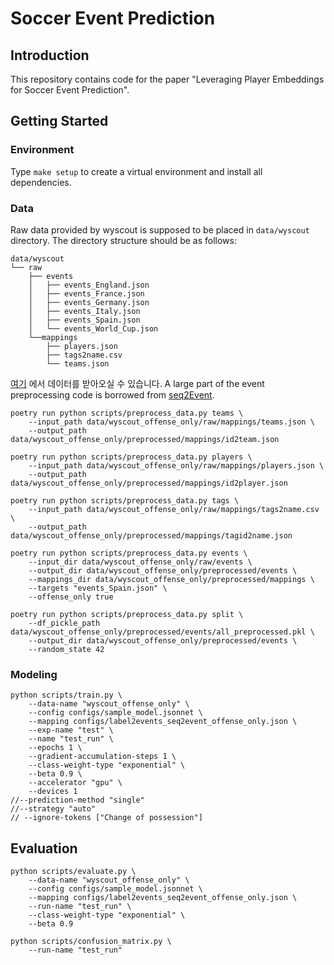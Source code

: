 # Soccer Event Prediction

## Introduction

This repository contains code for the paper "Leveraging Player Embeddings for Soccer Event Prediction".

## Getting Started

### Environment

Type `make setup` to create a virtual environment and install all dependencies.

### Data

Raw data provided by wyscout is supposed to be placed in `data/wyscout` directory.
The directory structure should be as follows:

```
data/wyscout
└── raw
    ├── events
    │   ├── events_England.json
    │   ├── events_France.json
    │   ├── events_Germany.json
    │   ├── events_Italy.json
    │   ├── events_Spain.json
    │   └── events_World_Cup.json
    └──mappings
        ├── players.json
        ├── tags2name.csv
        └── teams.json
```
[여기](https://github.com/koenvo/wyscout-soccer-match-event-dataset) 에서 데이터를 받아오실 수 있습니다.
A large part of the event preprocessing code is borrowed from [seq2Event](https://github.com/statsonthecloud/Soccer-SEQ2Event).

```
poetry run python scripts/preprocess_data.py teams \
    --input_path data/wyscout_offense_only/raw/mappings/teams.json \
    --output_path data/wyscout_offense_only/preprocessed/mappings/id2team.json

poetry run python scripts/preprocess_data.py players \
    --input_path data/wyscout_offense_only/raw/mappings/players.json \
    --output_path data/wyscout_offense_only/preprocessed/mappings/id2player.json

poetry run python scripts/preprocess_data.py tags \
    --input_path data/wyscout_offense_only/raw/mappings/tags2name.csv \
    --output_path data/wyscout_offense_only/preprocessed/mappings/tagid2name.json

poetry run python scripts/preprocess_data.py events \
    --input_dir data/wyscout_offense_only/raw/events \
    --output_dir data/wyscout_offense_only/preprocessed/events \
    --mappings_dir data/wyscout_offense_only/preprocessed/mappings \
    --targets "events_Spain.json" \
    --offense_only true

poetry run python scripts/preprocess_data.py split \
    --df_pickle_path data/wyscout_offense_only/preprocessed/events/all_preprocessed.pkl \
    --output_dir data/wyscout_offense_only/preprocessed/events \
    --random_state 42
```

### Modeling

```
python scripts/train.py \
    --data-name "wyscout_offense_only" \
    --config configs/sample_model.jsonnet \
    --mapping configs/label2events_seq2event_offense_only.json \
    --exp-name "test" \
    --name "test_run" \
    --epochs 1 \
    --gradient-accumulation-steps 1 \
    --class-weight-type "exponential" \
    --beta 0.9 \
    --accelerator "gpu" \
    --devices 1
//--prediction-method "single"
//--strategy "auto"
// --ignore-tokens ["Change of possession"]
```

## Evaluation

```
python scripts/evaluate.py \
    --data-name "wyscout_offense_only" \
    --config configs/sample_model.jsonnet \
    --mapping configs/label2events_seq2event_offense_only.json \
    --run-name "test_run" \
    --class-weight-type "exponential" \
    --beta 0.9

python scripts/confusion_matrix.py \
    --run-name "test_run"
```
